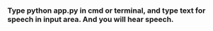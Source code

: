 ### Type python app.py in cmd or terminal, and type text for speech in input area. And you will hear speech.
